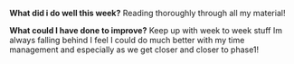 **What did i do well this week?**
Reading thoroughly through all my material!

**What could I have done to improve?**
Keep up with week to week stuff Im always falling behind I feel I could do much better with my time management and especially as we get closer and closer to phase1!
